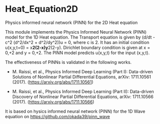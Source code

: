 # Heat_Equation2D
Physics informed neural network (PINN) for the 2D Heat equation

This module implements the Physics Informed Neural Network (PINN) model for the 1D Heat equation. The Transport equation is given by (d/dt - c^2 (d^2/dx^2 + d^2/dy^2))u = 0, where c is 2. It has an initial condition u(x,y,t=0) = x**2(2-x)y**2(2-y). Dirichlet boundary condition is given at x = 0,+2 and y = 0,+2. The PINN model predicts u(x,y,t) for the input (x,y,t).

The effectiveness of PINNs is validated in the following works.

+  M. Raissi, et al., Physics Informed Deep Learning (Part I): Data-driven Solutions of Nonlinear Partial Differential Equations, arXiv: 1711.10561 (2017). (https://arxiv.org/abs/1711.10561)

+  M. Raissi, et al., Physics Informed Deep Learning (Part II): Data-driven Discovery of Nonlinear Partial Differential Equations, arXiv: 1711.10566 (2017). (https://arxiv.org/abs/1711.10566)

It is based on hysics informed neural network (PINN) for the 1D Wave equation on https://github.com/okada39/pinn_wave

